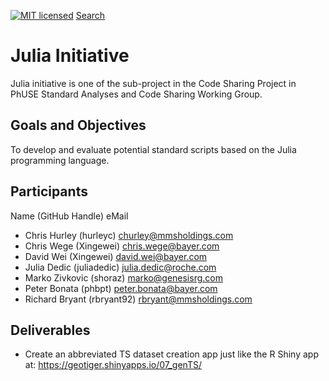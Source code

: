 [![MIT licensed](https://img.shields.io/badge/license-MIT-blue.svg)](https://github.com/phuse-org/phuse-scripts/blob/master/LICENSE.md)
[Search](https://github.com/search/advanced)

# Julia Initiative

Julia initiative is one of the sub-project in the Code Sharing Project in
PhUSE Standard Analyses and Code Sharing Working Group.


## Goals and Objectives

To develop and evaluate potential standard scripts based on the Julia programming language.

## Participants

Name (GitHub Handle) eMail
* Chris Hurley (hurleyc) churley@mmsholdings.com
* Chris Wege (Xingewei) chris.wege@bayer.com
* David Wei (Xingewei) david.wei@bayer.com
* Julia Dedic (juliadedic) julia.dedic@roche.com
* Marko Zivkovic (shoraz) marko@genesisrg.com
* Peter Bonata (phbpt) peter.bonata@bayer.com
* Richard Bryant (rbryant92) rbryant@mmsholdings.com

## Deliverables

* Create an abbreviated TS dataset creation app just like the R Shiny app at: https://geotiger.shinyapps.io/07_genTS/
